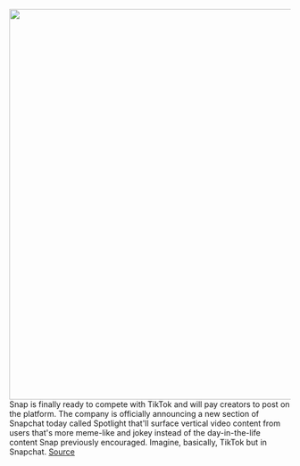 <img src='https://cdn.vox-cdn.com/thumbor/HoU0MJs83LGRQdBpkul0OaCQ5C4=/0x0:1920x1280/1200x800/filters:focal(807x487:1113x793)/cdn.vox-cdn.com/uploads/chorus_image/image/67845660/snapchatspotlight.0.jpg' width='700px' /><br/>
Snap is finally ready to compete with TikTok and will pay creators to post on the platform. The company is officially announcing a new section of Snapchat today called Spotlight that'll surface vertical video content from users that's more meme-like and jokey instead of the day-in-the-life content Snap previously encouraged. Imagine, basically, TikTok but in Snapchat.
<a href='https://www.theverge.com/2020/11/23/21585513/snapchat-snap-spotlight-creators-app-update-tiktok'> Source <a/>